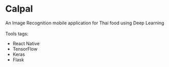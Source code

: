 # Calpal
An Image Recognition mobile application for Thai food using Deep Learning<br>
<br>
Tools tags:
<ul>
  <li>React Native</li>
  <li>TensorFlow</li>
  <li>Keras</li>
  <li>Flask</li>
</ul>
